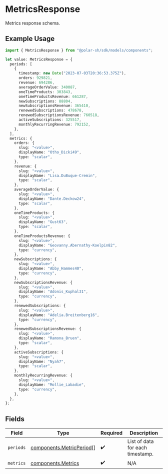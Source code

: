 # MetricsResponse

Metrics response schema.

## Example Usage

```typescript
import { MetricsResponse } from "@polar-sh/sdk/models/components";

let value: MetricsResponse = {
  periods: [
    {
      timestamp: new Date("2023-07-03T20:36:53.375Z"),
      orders: 929821,
      revenue: 694286,
      averageOrderValue: 340087,
      oneTimeProducts: 303843,
      oneTimeProductsRevenue: 661287,
      newSubscriptions: 88804,
      newSubscriptionsRevenue: 365410,
      renewedSubscriptions: 478678,
      renewedSubscriptionsRevenue: 760518,
      activeSubscriptions: 325517,
      monthlyRecurringRevenue: 792152,
    },
  ],
  metrics: {
    orders: {
      slug: "<value>",
      displayName: "Otho_Dicki49",
      type: "scalar",
    },
    revenue: {
      slug: "<value>",
      displayName: "Lisa.DuBuque-Cremin",
      type: "scalar",
    },
    averageOrderValue: {
      slug: "<value>",
      displayName: "Dante.Deckow24",
      type: "scalar",
    },
    oneTimeProducts: {
      slug: "<value>",
      displayName: "Gust63",
      type: "scalar",
    },
    oneTimeProductsRevenue: {
      slug: "<value>",
      displayName: "Geovanny.Abernathy-Koelpin82",
      type: "currency",
    },
    newSubscriptions: {
      slug: "<value>",
      displayName: "Abby_Hammes40",
      type: "currency",
    },
    newSubscriptionsRevenue: {
      slug: "<value>",
      displayName: "Adonis_Kuphal31",
      type: "currency",
    },
    renewedSubscriptions: {
      slug: "<value>",
      displayName: "Adelia.Breitenberg16",
      type: "currency",
    },
    renewedSubscriptionsRevenue: {
      slug: "<value>",
      displayName: "Ramona_Bruen",
      type: "scalar",
    },
    activeSubscriptions: {
      slug: "<value>",
      displayName: "Nyah7",
      type: "scalar",
    },
    monthlyRecurringRevenue: {
      slug: "<value>",
      displayName: "Mollie_Labadie",
      type: "currency",
    },
  },
};
```

## Fields

| Field                                                                | Type                                                                 | Required                                                             | Description                                                          |
| -------------------------------------------------------------------- | -------------------------------------------------------------------- | -------------------------------------------------------------------- | -------------------------------------------------------------------- |
| `periods`                                                            | [components.MetricPeriod](../../models/components/metricperiod.md)[] | :heavy_check_mark:                                                   | List of data for each timestamp.                                     |
| `metrics`                                                            | [components.Metrics](../../models/components/metrics.md)             | :heavy_check_mark:                                                   | N/A                                                                  |
